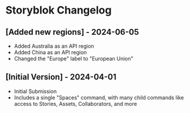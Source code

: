 # Storyblok Changelog

## [Added new regions] - 2024-06-05

- Added Australia as an API region
- Added China as an API region
- Changed the "Europe" label to "European Union" 

## [Initial Version] - 2024-04-01

- Initial Submission
- Includes a single "Spaces" command, with many child commands like access to Stories, Assets, Collaborators, and more